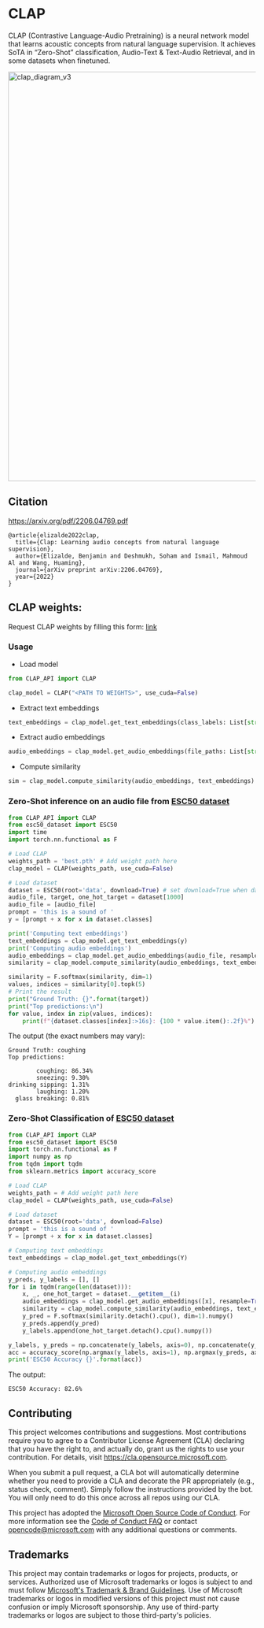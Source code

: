 # CLAP

CLAP (Contrastive Language-Audio Pretraining) is a neural network model that learns acoustic concepts from natural language supervision. It achieves SoTA in “Zero-Shot” classification, Audio-Text & Text-Audio Retrieval, and in some datasets when finetuned.

<img width="832" alt="clap_diagram_v3" src="https://user-images.githubusercontent.com/26778834/199842089-39ef6a2e-8abb-4338-bdfe-680abab70f53.png">

## Citation
https://arxiv.org/pdf/2206.04769.pdf
```
@article{elizalde2022clap,
  title={Clap: Learning audio concepts from natural language supervision},
  author={Elizalde, Benjamin and Deshmukh, Soham and Ismail, Mahmoud Al and Wang, Huaming},
  journal={arXiv preprint arXiv:2206.04769},
  year={2022}
}
```

## CLAP weights:
Request CLAP weights by filling this form: [link](https://forms.office.com/r/ULb4k9GL1F)


### Usage
- Load model
```python
from CLAP_API import CLAP 

clap_model = CLAP("<PATH TO WEIGHTS>", use_cuda=False)
```

- Extract text embeddings
```python
text_embeddings = clap_model.get_text_embeddings(class_labels: List[str])
```

- Extract audio embeddings
```python
audio_embeddings = clap_model.get_audio_embeddings(file_paths: List[str])
```

- Compute similarity 
```python
sim = clap_model.compute_similarity(audio_embeddings, text_embeddings)
```

### Zero-Shot inference on an audio file from [ESC50 dataset](https://github.com/karolpiczak/ESC-50)

```python
from CLAP_API import CLAP
from esc50_dataset import ESC50
import time
import torch.nn.functional as F

# Load CLAP
weights_path = 'best.pth' # Add weight path here
clap_model = CLAP(weights_path, use_cuda=False)

# Load dataset
dataset = ESC50(root='data', download=True) # set download=True when dataset is not downloaded
audio_file, target, one_hot_target = dataset[1000]
audio_file = [audio_file]
prompt = 'this is a sound of '
y = [prompt + x for x in dataset.classes]

print('Computing text embeddings')
text_embeddings = clap_model.get_text_embeddings(y)
print('Computing audio embeddings')
audio_embeddings = clap_model.get_audio_embeddings(audio_file, resample=True)
similarity = clap_model.compute_similarity(audio_embeddings, text_embeddings)

similarity = F.softmax(similarity, dim=1)
values, indices = similarity[0].topk(5)
# Print the result
print("Ground Truth: {}".format(target))
print("Top predictions:\n")
for value, index in zip(values, indices):
    print(f"{dataset.classes[index]:>16s}: {100 * value.item():.2f}%")
```

The output (the exact numbers may vary):

```
Ground Truth: coughing
Top predictions:

        coughing: 86.34%
        sneezing: 9.30%
drinking sipping: 1.31%
        laughing: 1.20%
  glass breaking: 0.81%
```

### Zero-Shot Classification of [ESC50 dataset](https://github.com/karolpiczak/ESC-50) 

```python
from CLAP_API import CLAP
from esc50_dataset import ESC50
import torch.nn.functional as F
import numpy as np
from tqdm import tqdm
from sklearn.metrics import accuracy_score

# Load CLAP
weights_path = # Add weight path here
clap_model = CLAP(weights_path, use_cuda=False)

# Load dataset
dataset = ESC50(root='data', download=False)
prompt = 'this is a sound of '
Y = [prompt + x for x in dataset.classes]

# Computing text embeddings
text_embeddings = clap_model.get_text_embeddings(Y)

# Computing audio embeddings
y_preds, y_labels = [], []
for i in tqdm(range(len(dataset))):
    x, _, one_hot_target = dataset.__getitem__(i)
    audio_embeddings = clap_model.get_audio_embeddings([x], resample=True)
    similarity = clap_model.compute_similarity(audio_embeddings, text_embeddings)
    y_pred = F.softmax(similarity.detach().cpu(), dim=1).numpy()
    y_preds.append(y_pred)
    y_labels.append(one_hot_target.detach().cpu().numpy())

y_labels, y_preds = np.concatenate(y_labels, axis=0), np.concatenate(y_preds, axis=0)
acc = accuracy_score(np.argmax(y_labels, axis=1), np.argmax(y_preds, axis=1))
print('ESC50 Accuracy {}'.format(acc))
```
The output:

```
ESC50 Accuracy: 82.6%
```

## Contributing

This project welcomes contributions and suggestions.  Most contributions require you to agree to a
Contributor License Agreement (CLA) declaring that you have the right to, and actually do, grant us
the rights to use your contribution. For details, visit https://cla.opensource.microsoft.com.

When you submit a pull request, a CLA bot will automatically determine whether you need to provide
a CLA and decorate the PR appropriately (e.g., status check, comment). Simply follow the instructions
provided by the bot. You will only need to do this once across all repos using our CLA.

This project has adopted the [Microsoft Open Source Code of Conduct](https://opensource.microsoft.com/codeofconduct/).
For more information see the [Code of Conduct FAQ](https://opensource.microsoft.com/codeofconduct/faq/) or
contact [opencode@microsoft.com](mailto:opencode@microsoft.com) with any additional questions or comments.

## Trademarks

This project may contain trademarks or logos for projects, products, or services. Authorized use of Microsoft 
trademarks or logos is subject to and must follow 
[Microsoft's Trademark & Brand Guidelines](https://www.microsoft.com/en-us/legal/intellectualproperty/trademarks/usage/general).
Use of Microsoft trademarks or logos in modified versions of this project must not cause confusion or imply Microsoft sponsorship.
Any use of third-party trademarks or logos are subject to those third-party's policies.
